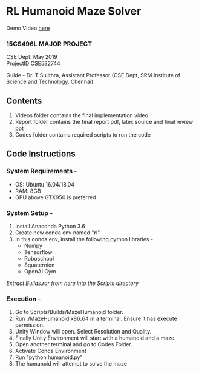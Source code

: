 
# RL Humanoid Maze Solver

Demo Video [here](https://drive.google.com/file/d/1R7KlKXhLdm0ZP_DaYa8dCx3IvxafaMwd/view?usp=sharing)

### 15CS496L MAJOR PROJECT <br>
CSE Dept. May 2019 <br>
ProjectID CSE532744

Guide - Dr. T Sujithra, Assistant Professor (CSE Dept, SRM Institute of Science and Technology, Chennai)

## Contents
1. Videos folder contains the final implementation video.
2. Report folder contains the final report pdf, latex source and final review ppt
3. Codes folder contains required scripts to run the code


## Code Instructions
### System Requirements - 
 - OS: Ubuntu 16.04/18.04
 - RAM: 8GB
 - GPU above GTX950 is preferred

### System Setup - 
1. Install Anaconda Python 3.6
2. Create new conda env named "rl"
3. In this conda env, install the following python libraries -
	- Numpy
	- Tensorflow
	- Roboschool
	- Squaternion
	- OpenAI Gym

*Extract Builds.rar from [here](https://drive.google.com/file/d/1qSRSU-h1TGCtWEeZc_R7P6xybK-40CRA/view?usp=sharing) into the Scripts directory*

### Execution - 
1. Go to Scripts/Builds/MazeHumanoid folder.
2. Run ./MazeHumanoid.x86_64 in a terminal. Ensure it has execute permission.
3. Unity Window will open. Select Resolution and Quality.
4. Finally Unity Environment will start with a humanoid and a maze.
5. Open another terminal and go to Codes Folder.
5. Activate Conda Environment
6. Run "python humanoid.py"
7. The humanoid will attempt to solve the maze


